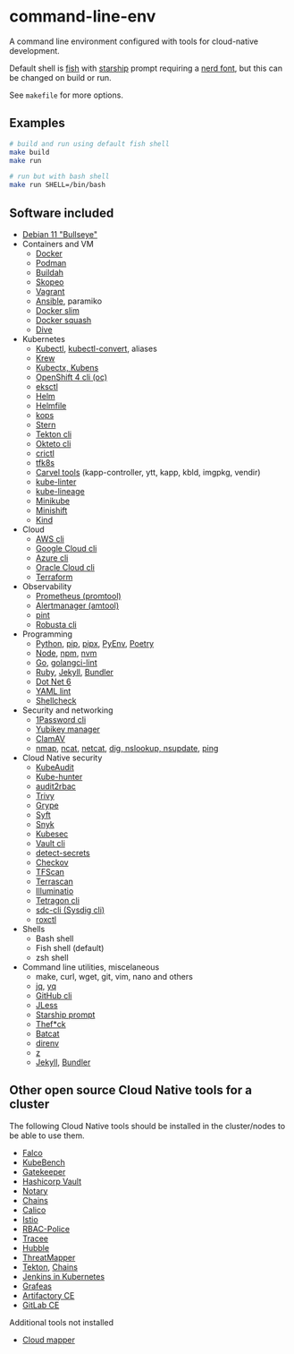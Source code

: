 # command-line-env

A command line environment configured with tools for cloud-native development.

Default shell is [fish](https://fishshell.com/) with [starship](https://starship.rs/) prompt requiring a [nerd font](https://www.nerdfonts.com/), but this can be changed on build or run.

See `makefile` for more options.

## Examples

```bash
# build and run using default fish shell
make build
make run

# run but with bash shell
make run SHELL=/bin/bash
```

## Software included

* [Debian 11 "Bullseye"](https://www.debian.org/News/2021/20210814)
* Containers and VM
  * [Docker](https://docs.docker.com/engine/reference/commandline/cli/)
  * [Podman](https://podman.io/)
  * [Buildah](https://buildah.io/)
  * [Skopeo](https://github.com/containers/skopeo)
  * [Vagrant](https://www.vagrantup.com/)
  * [Ansible](https://docs.ansible.com/ansible/latest/installation_guide/intro_installation.html#installing-ansible-with-pip), paramiko
  * [Docker slim](https://github.com/docker-slim/docker-slim)
  * [Docker squash](https://github.com/goldmann/docker-squash)
  * [Dive](https://github.com/wagoodman/dive)
* Kubernetes
  * [Kubectl](https://kubernetes.io/docs/reference/kubectl/kubectl/), [kubectl-convert](https://kubernetes.io/docs/tasks/tools/install-kubectl-linux/#install-kubectl-convert-plugin), aliases
  * [Krew](https://krew.sigs.k8s.io/)
  * [Kubectx, Kubens](https://github.com/ahmetb/kubectx)
  * [OpenShift 4 cli (oc)](https://docs.openshift.com/container-platform/4.7/cli_reference/openshift_cli/getting-started-cli.html)
  * [eksctl](https://eksctl.io/)
  * [Helm](https://helm.sh/)
  * [Helmfile](https://github.com/roboll/helmfile)
  * [kops](https://kops.sigs.k8s.io/getting_started/install/)
  * [Stern](https://github.com/wercker/stern)
  * [Tekton cli](https://tekton.dev/docs/cli/)
  * [Okteto cli](https://www.okteto.com/docs/cloud/okteto-cli)
  * [crictl](https://github.com/kubernetes-sigs/cri-tools/blob/master/docs/crictl.md)
  * [tfk8s](https://github.com/jrhouston/tfk8s)
  * [Carvel tools](https://carvel.dev/ytt/docs/v0.41.0/install/) (kapp-controller, ytt, kapp, kbld, imgpkg, vendir)
  * [kube-linter](https://github.com/stackrox/kube-linter)
  * [kube-lineage](https://github.com/tohjustin/kube-lineage/)
  * [Minikube](https://minikube.sigs.k8s.io/docs/start/)
  * [Minishift](https://github.com/minishift/minishift)
  * [Kind](https://kind.sigs.k8s.io/)
* Cloud
  * [AWS cli](https://docs.aws.amazon.com/cli/latest/userguide/getting-started-install.html)
  * [Google Cloud cli](https://cloud.google.com/sdk/gcloud)
  * [Azure cli](https://docs.microsoft.com/en-us/cli/azure/install-azure-cli)
  * [Oracle Cloud cli](https://docs.oracle.com/en-us/iaas/Content/API/SDKDocs/cliinstall.htm)
  * [Terraform](https://github.com/hashicorp/terraform)
* Observability
  * [Prometheus (promtool)](https://prometheus.io/docs/prometheus/latest/configuration/unit_testing_rules/)
  * [Alertmanager (amtool)](https://github.com/prometheus/alertmanager)
  * [pint](https://cloudflare.github.io/pint/)
  * [Robusta cli](https://docs.robusta.dev/master/installation.html)
* Programming
  * [Python](https://www.python.org/), [pip](https://pypi.org/project/pip/), [pipx](https://github.com/pypa/pipx), [PyEnv](https://github.com/pyenv/pyenv), [Poetry](https://python-poetry.org/docs/)
  * [Node](https://nodejs.org/en/), [npm](https://www.npmjs.com/), [nvm](https://github.com/nvm-sh/nvm)
  * [Go](https://go.dev/), [golangci-lint](https://golangci-lint.run/usage/install/#local-installation)
  * [Ruby](https://www.ruby-lang.org/en/documentation/), [Jekyll](https://jekyllrb.com/), [Bundler](https://bundler.io/docs.html)
  * [Dot Net 6](https://docs.microsoft.com/en-us/dotnet/core/install/linux-debian)
  * [YAML lint](https://github.com/adrienverge/yamllint)
  * [Shellcheck](https://github.com/koalaman/shellcheck)
* Security and networking
  * [1Password cli](https://1password.com/downloads/command-line/)
  * [Yubikey manager](https://github.com/Yubico/yubikey-manager)
  * [ClamAV](http://www.clamav.net/downloads)
  * [nmap](https://nmap.org/download), [ncat](https://nmap.org/ncat/), [netcat](https://sectools.org/tool/netcat/), [dig, nslookup, nsupdate](https://packages.debian.org/buster/dnsutils), [ping](https://packages.debian.org/stretch/iputils-ping)
* Cloud Native security
  * [KubeAudit](https://github.com/Shopify/kubeaudit)
  * [Kube-hunter](https://github.com/aquasecurity/kube-hunter)
  * [audit2rbac](https://github.com/liggitt/audit2rbac)
  * [Trivy](https://github.com/aquasecurity/trivy)
  * [Grype](https://github.com/anchore/grype)
  * [Syft](https://github.com/anchore/syft)
  * [Snyk](https://docs.snyk.io/snyk-cli/install-the-snyk-cli)
  * [Kubesec](https://kubesec.io/)
  * [Vault cli](https://www.vaultproject.io/docs/commands)
  * [detect-secrets](https://github.com/Yelp/detect-secrets)
  * [Checkov](https://www.checkov.io/1.Welcome/Quick%20Start.html)
  * [TFScan](https://github.com/wils0ns/tfscan)
  * [Terrascan](https://github.com/tenable/terrascan#install)
  * [Illuminatio](https://github.com/inovex/illuminatio)
  * [Tetragon cli](https://github.com/cilium/tetragon)
  * [sdc-cli (Sysdig cli)](https://sysdiglabs.github.io/sysdig-platform-cli/)
  * [roxctl](https://docs.openshift.com/acs/3.66/cli/getting-started-cli.html)
* Shells
  * Bash shell
  * Fish shell (default)
  * zsh shell
* Command line utilities, miscelaneous
  * make, curl, wget, git, vim, nano and others
  * [jq](https://stedolan.github.io/jq/), [yq](https://github.com/mikefarah/yq)
  * [GitHub cli](https://cli.github.com/)
  * [JLess](https://github.com/PaulJuliusMartinez/jless)
  * [Starship prompt](https://starship.rs/)
  * [Thef*ck](https://github.com/nvbn/thefuck)
  * [Batcat](https://github.com/sharkdp/bat)
  * [direnv](https://direnv.net/)
  * [z](https://github.com/rupa/z)
  * [Jekyll](https://jekyllrb.com/), [Bundler](https://bundler.io/)

## Other open source Cloud Native tools for a cluster

The following Cloud Native tools should be installed in the cluster/nodes to be able to use them.

* [Falco](https://github.com/falcosecurity/falco)
* [KubeBench](https://github.com/aquasecurity/kube-bench)
* [Gatekeeper](https://github.com/open-policy-agent/gatekeeper)
* [Hashicorp Vault](https://www.vaultproject.io/)
* [Notary](https://github.com/notaryproject/notary)
* [Chains](https://github.com/tektoncd/chains)
* [Calico](https://projectcalico.docs.tigera.io/about/about-calico)
* [Istio](https://github.com/istio/istio)
* [RBAC-Police](https://github.com/PaloAltoNetworks/rbac-police)
* [Tracee](https://github.com/aquasecurity/tracee)
* [Hubble](https://github.com/cilium/hubble)
* [ThreatMapper](https://github.com/deepfence/ThreatMapper)
* [Tekton](https://tekton.dev/docs/getting-started/#tekton-for-kubernetes-cloud-native-cicd-explained), [Chains](https://github.com/tektoncd/chains)
* [Jenkins in Kubernetes](https://github.com/scriptcamp/kubernetes-jenkins)
* [Grafeas](https://grafeas.io/)
* [Artifactory CE](https://jfrog.com/community/download-artifactory-oss/)
* [GitLab CE](https://gitlab.com/gitlab-org/gitlab)

Additional tools not installed

* [Cloud mapper](https://github.com/duo-labs/cloudmapper)

